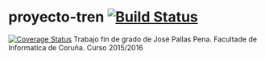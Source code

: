 # proyecto-tren [![Build Status](https://travis-ci.org/josepallas2/proyecto-tren.svg?branch=master)](https://travis-ci.org/josepallas2/proyecto-tren)
[![Coverage Status](https://coveralls.io/repos/github/josepallas2/proyecto-tren/badge.svg?branch=master)](https://coveralls.io/github/josepallas2/proyecto-tren?branch=master)
Trabajo fin de grado de José Pallas Pena. Facultade de Informatica de Coruña. Curso 2015/2016
